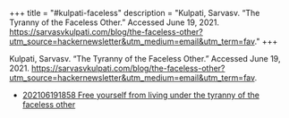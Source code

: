 +++
title = "#kulpati-faceless"
description = "Kulpati, Sarvasv. “The Tyranny of the Faceless Other.” Accessed June 19, 2021. https://sarvasvkulpati.com/blog/the-faceless-other?utm_source=hackernewsletter&utm_medium=email&utm_term=fav."
+++

Kulpati, Sarvasv. “The Tyranny of the Faceless Other.” Accessed June 19, 2021. https://sarvasvkulpati.com/blog/the-faceless-other?utm_source=hackernewsletter&utm_medium=email&utm_term=fav.

- [202106191858 Free yourself from living under the tyranny of the faceless other](/zettelkasten/202106191858-free-yourself-from-living-under-the-tyranny-of-the-faceless-other)
